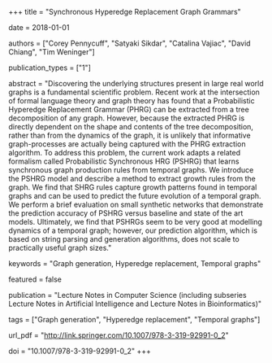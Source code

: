 +++
title = "Synchronous Hyperedge Replacement Graph Grammars"

date = 2018-01-01

authors = ["Corey Pennycuff", "Satyaki Sikdar", "Catalina Vajiac", "David Chiang", "Tim Weninger"]

publication_types = ["1"]

abstract = "Discovering the underlying structures present in large real world graphs is a fundamental scientific problem. Recent work at the intersection of formal language theory and graph theory has found that a Probabilistic Hyperedge Replacement Grammar (PHRG) can be extracted from a tree decomposition of any graph. However, because the extracted PHRG is directly dependent on the shape and contents of the tree decomposition, rather than from the dynamics of the graph, it is unlikely that informative graph-processes are actually being captured with the PHRG extraction algorithm. To address this problem, the current work adapts a related formalism called Probabilistic Synchronous HRG (PSHRG) that learns synchronous graph production rules from temporal graphs. We introduce the PSHRG model and describe a method to extract growth rules from the graph. We find that SHRG rules capture growth patterns found in temporal graphs and can be used to predict the future evolution of a temporal graph. We perform a brief evaluation on small synthetic networks that demonstrate the prediction accuracy of PSHRG versus baseline and state of the art models. Ultimately, we find that PSHRGs seem to be very good at modelling dynamics of a temporal graph; however, our prediction algorithm, which is based on string parsing and generation algorithms, does not scale to practically useful graph sizes."

keywords = "Graph generation, Hyperedge replacement, Temporal graphs"

featured = false

publication = "Lecture Notes in Computer Science (including subseries Lecture Notes in Artificial Intelligence and Lecture Notes in Bioinformatics)"

tags = ["Graph generation", "Hyperedge replacement", "Temporal graphs"]

url_pdf = "http://link.springer.com/10.1007/978-3-319-92991-0_2"

doi = "10.1007/978-3-319-92991-0_2"
+++

